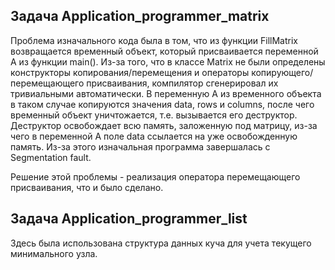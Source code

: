 ## Задача Application_programmer_matrix

Проблема изначального кода была в том, что из функции FillMatrix возвращается временный объект, который присваивается переменной A из функции main(). Из-за того, что в классе Matrix не были определены конструкторы копирования/перемещения и операторы копирующего/перемещающего присваивания, компилятор сгенерировал их тривиальными автоматически. В переменную A из временного объекта в таком случае копируются значения data, rows и columns, после чего временный объект уничтожается, т.е. вызывается его деструктор. Деструктор освобождает всю память, заложенную под матрицу, из-за чего в переменной A поле data ссылается на уже освобожденную память. Из-за этого изначальная программа завершалась с Segmentation fault.

Решение этой проблемы - реализация оператора перемещающего присваивания, что и было сделано.

## Задача Application_programmer_list

Здесь была использована структура данных куча для учета текущего минимального узла.
